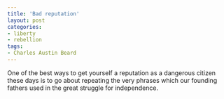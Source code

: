 ```yaml
---
title: 'Bad reputation'
layout: post
categories:
- liberty
- rebellion
tags:
- Charles Austin Beard
---
```


One of the best ways to get yourself a reputation as a dangerous citizen these days is to go about repeating the very phrases which our founding fathers used in the great struggle for independence.